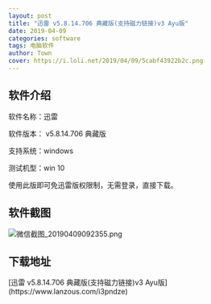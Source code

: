```yaml
---
layout: post
title: "迅雷 v5.8.14.706 典藏版(支持磁力链接)v3 Ayu版"
date: 2019-04-09
categories: software
tags: 电脑软件
author: Town
cover: https://i.loli.net/2019/04/09/5cabf43922b2c.png
---
```


## 软件介绍

软件名称：迅雷

软件版本： v5.8.14.706 典藏版

支持系统：windows

测试机型：win 10

使用此版即可免迅雷版权限制，无需登录，直接下载。


## 软件截图

![微信截图_20190409092355.png](https://i.loli.net/2019/04/09/5cabf43922b2c.png)

## 下载地址

<span id="psd">
[迅雷 v5.8.14.706 典藏版(支持磁力链接)v3 Ayu版](https://www.lanzous.com/i3pndze)  
</span>

